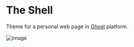 # The Shell

Theme for a personal web page in [Ghost](http://github.com/tryghost/ghost/) platform.

![image](https://user-images.githubusercontent.com/1761114/55421430-dc7f8e80-5581-11e9-9db8-ad3071f09098.png)


